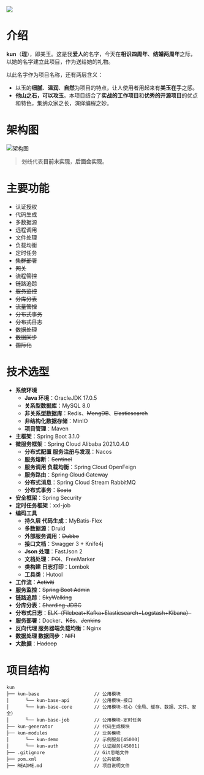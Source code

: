 ![](https://oscimg.oschina.net/oscnet/up-0491a51f2c7ed4562ffdd89aebec2e879df.jpg)

# 介绍

**kun**（**琨**），即美玉。这是我**爱人**的名字，今天在**相识四周年**、**结婚两周年**之际，以她的名字建立此项目，作为送给她的礼物。

以此名字作为项目名称，还有两层含义：

- 以玉的**细腻**、**温润**、**自然**为项目的特点，让人使用者用起来有**美玉在手**之感。
- **他山之石，可以攻玉**。本项目结合了**实战的工作项目**和**优秀的开源项目**的优点和特色，集纳众家之长，演绎编程之妙。

# 架构图

![架构图](https://oscimg.oschina.net/oscnet/up-282e784a3eeefcb58913290a6080d60f.png)

> ~~划线~~代表**目前未实现**，**后面会实现**。

# 主要功能

- 认证授权
- 代码生成
- 多数据源
- 远程调用
- 文件处理
- 负载均衡
- 定时任务
- ~~集群部署~~
- ~~网关~~
- ~~流程管控~~
- ~~链路追踪~~
- ~~服务监控~~
- ~~分库分表~~
- ~~流量管控~~
- ~~分布式事务~~
- ~~分布式日志~~
- ~~数据处理~~
- ~~数据同步~~
- ~~国际化~~

# 技术选型

- **系统环境**
    - **Java 环境**：OracleJDK 17.0.5
    - **关系型数据库**：MySQL 8.0
    - **非关系型数据库**：Redis、~~MongDB~~、~~Elasticsearch~~
    - **非结构化数据存储**：MinIO
    - **项目管理**：Maven
- **主框架**：Spring Boot 3.1.0
- **微服务框架**：Spring Cloud Alibaba 2021.0.4.0
    - **分布式配置 服务注册与发现**：Nacos
    - **服务熔断**：~~Sentinel~~
    - **服务调用 负载均衡**：Spring Cloud OpenFeign
    - **服务路由**：~~Spring Cloud Gateway~~
    - **分布式消息**：Spring Cloud Stream RabbitMQ
    - **分布式事务**：~~Seata~~
- **安全框架**：Spring Security
- **定时任务框架**：xxl-job
- **编码工具**
    - **持久层 代码生成**：MyBatis-Flex
    - **多数据源**：Druid
    - **外部服务调用**：~~Dubbo~~
    - **接口文档**：Swagger 3 + Knife4j
    - **Json 处理**：FastJson 2
    - **文档处理**：~~POI~~、FreeMarker
    - **类构建 日志打印**：Lombok
    - **工具类**：Hutool
- **工作流**：~~Activiti~~
- **服务监控**：~~Spring Boot Admin~~
- **链路追踪**：~~SkyWalking~~
- **分库分表**：~~Sharding-JDBC~~
- **分布式日志**：~~ELK（Filebeat+Kafka+Elasticsearch+Logstash+Kibana）~~
- **服务部署**：Docker、~~K8s~~、~~Jenkins~~
- **反向代理 服务器端负载均衡**：Nginx
- **数据处理 数据同步**：~~NIFI~~
- **大数据**：~~Hadoop~~

# 项目结构

```
kun
├── kun-base                    // 公用模块
│      └── kun-base-api         // 公用模块-接口
│      └── kun-base-core        // 公用模块-核心（全局、缓存、数据、文件、安全）
│      └── kun-base-job         // 公用模块-定时任务
├── kun-generator               // 代码生成模块
├── kun-modules                 // 业务模块
│      └── kun-demo             // 示例服务[45000]
│      └── kun-auth             // 认证服务[45001]
├── .gitignore                  // Git忽略文件
├── pom.xml                     // 公共依赖
├── README.md                   // 项目说明文件
```